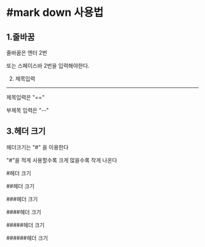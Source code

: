#mark down 사용법
=========

1.줄바꿈
-----
줄바꿈은 엔터 2번

또는 스페이스바 2번을 입력해야한다.

2. 제목입력
-----

제목입력은 "=="

부제목 입력은 "--"

3.헤더 크기
-----
헤더크기는 "#" 을 이용한다

"#"을 적게 사용할수록 크게 많을수록 작게 나온다

#헤더 크기

##헤더 크기

###헤더 크기

####헤더 크기

#####헤더 크기

######헤더 크기

